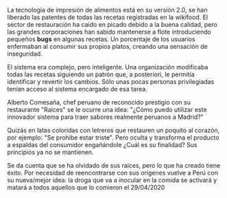 La tecnología de impresión de alimentos está en su versión 2.0, se han liberado las patentes de todas las recetas registradas en la wikifood. El sector de restauración ha caido en picado debido a la buena calidad, pero las grandes corporaciones han sabido mantenerse a flote introduciendo pequeños __bugs__ en algunas recetas. Un porcentaje de los usuarios enfermaban al consumir sus propios platos, creando una sensación de inseguridad.

El sistema era complejo, pero inteligente. Una organización modificaba todas las recetas siguiendo un patrón que, a posteriori, le permitía identificar y revertir los cambios. Sólo unas pocas personas privilegiadas tenían acceso al sistema encargado de esa tarea.

Alberto Comesaña, chef peruano de reconocido prestigio con su restaurante "Raices" se le ocurre una idea: "¿Cómo puedo utilizar este innovador sistema para traer sabores realmente peruanos a Madrid?"

Quizás en latas coloridas con letreros que restauren un poquito al corazón, por ejemplo: "Se prohibe estar triste". Pero oculta y transforma el producto a espaldas del consumidor engañándole ¿Cuál es su finalidad? Sus principios ya no se mantienen.

Se da cuenta que se ha olvidado de sus raices, pero lo que ha creado tiene éxito. Por necesidad de reencontrarse con sus orígenes vuelve a Perú con su nueva/mejor idea: la droga que va a inocular en la comida se activará y matará a todos aquellos que lo comieron el 29/04/2020
